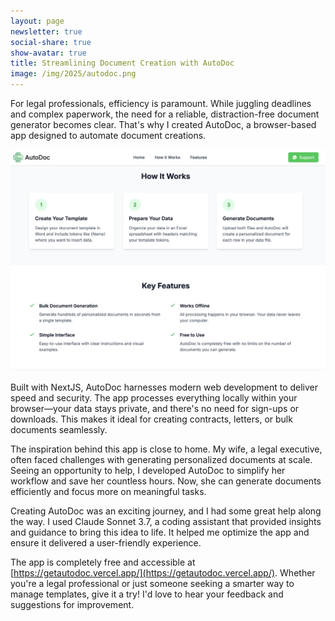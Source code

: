 ```yaml
---
layout: page
newsletter: true
social-share: true
show-avatar: true
title: Streamlining Document Creation with AutoDoc
image: /img/2025/autodoc.png
---
```


For legal professionals, efficiency is paramount. While juggling deadlines and complex paperwork, the need for a reliable, distraction-free document generator becomes clear. That's why I created AutoDoc, a browser-based app designed to automate document creations.

![autodoc](/img/2025/autodoc.png)

Built with NextJS, AutoDoc harnesses modern web development to deliver speed and security. The app processes everything locally within your browser—your data stays private, and there's no need for sign-ups or downloads. This makes it ideal for creating contracts, letters, or bulk documents seamlessly.

The inspiration behind this app is close to home. My wife, a legal executive, often faced challenges with generating personalized documents at scale. Seeing an opportunity to help, I developed AutoDoc to simplify her workflow and save her countless hours. Now, she can generate documents efficiently and focus more on meaningful tasks.

Creating AutoDoc was an exciting journey, and I had some great help along the way. I used Claude Sonnet 3.7, a coding assistant that provided insights and guidance to bring this idea to life. It helped me optimize the app and ensure it delivered a user-friendly experience.

The app is completely free and accessible at [https://getautodoc.vercel.app/](https://getautodoc.vercel.app/). Whether you're a legal professional or just someone seeking a smarter way to manage templates, give it a try! I'd love to hear your feedback and suggestions for improvement.

